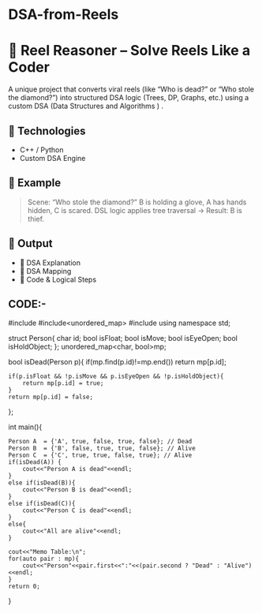 # DSA-from-Reels

# 🧠 Reel Reasoner – Solve Reels Like a Coder

A unique project that converts viral reels (like “Who is dead?” or “Who stole the diamond?”) into structured DSA logic (Trees, DP, Graphs, etc.) using a custom DSA (Data Structures and Algorithms ) .

## 🔧 Technologies
- C++ / Python
- Custom DSA Engine

## 🧠 Example
> Scene: “Who stole the diamond?”
> B is holding a glove, A has hands hidden, C is scared.
> DSL logic applies tree traversal → Result: B is thief.

## 👀 Output
- 🔹 DSA Explanation
- 🔹 DSA Mapping
- 🔹 Code & Logical Steps
## CODE:-



#include<iostream>
#include<unordered_map>
#include<string>
using namespace std;

struct Person{
    char id;
    bool isFloat;
    bool isMove;
    bool isEyeOpen;
    bool isHoldObject;
};
unordered_map<char, bool>mp;

bool isDead(Person p){
    if(mp.find(p.id)!=mp.end()) return mp[p.id];

    if(p.isFloat && !p.isMove && p.isEyeOpen && !p.isHoldObject){
        return mp[p.id] = true;
    }
    return mp[p.id] = false;
};

int main(){

    Person A  = {'A', true, false, true, false}; // Dead
    Person B  = {'B', false, true, true, false}; // Alive
    Person C  = {'C', true, true, false, true}; // Alive
    if(isDead(A)) {
        cout<<"Person A is dead"<<endl;
    }
    else if(isDead(B)){
        cout<<"Person B is dead"<<endl;
    }
    else if(isDead(C)){
        cout<<"Person C is dead"<<endl;
    }
    else{
        cout<<"All are alive"<<endl;
    }

    cout<<"Memo Table:\n";
    for(auto pair : mp){
        cout<<"Person"<<pair.first<<":"<<(pair.second ? "Dead" : "Alive")<<endl;
    }
    return 0;
}
